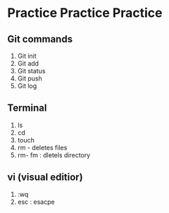 # Practice Practice Practice

## Git commands 

1. Git init
2. Git add
3. Git status
4. Git push
5. Git log

## Terminal 

1. ls
2. cd
3. touch
4. rm - deletes files
5. rm- fm : dletels directory

## vi (visual editior)

1. :wq 
2. esc : esacpe


